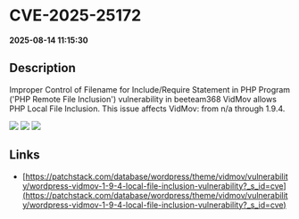 # CVE-2025-25172

**2025-08-14 11:15:30**

## Description
Improper Control of Filename for Include/Require Statement in PHP Program ('PHP Remote File Inclusion') vulnerability in beeteam368 VidMov allows PHP Local File Inclusion. This issue affects VidMov: from n/a through 1.9.4.

![](https://img.shields.io/static/v1?label=Score&message=8.1&color=red)
![](https://img.shields.io/static/v1?label=Severity&message=HIGH&color=red)
![](https://img.shields.io/static/v1?label=CWE&message=RFI&color=green)

## Links
- [https://patchstack.com/database/wordpress/theme/vidmov/vulnerability/wordpress-vidmov-1-9-4-local-file-inclusion-vulnerability?_s_id=cve](https://patchstack.com/database/wordpress/theme/vidmov/vulnerability/wordpress-vidmov-1-9-4-local-file-inclusion-vulnerability?_s_id=cve)
